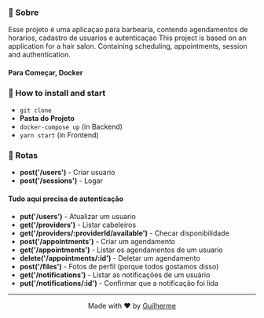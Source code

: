 
### :page_with_curl: Sobre
Esse projeto é uma aplicaçao para barbearia, contendo agendamentos de horarios, cadastro de usuarios e autenticaçao
This project is based on an application for a hair salon. Containing scheduling, appointments, session and authentication.

#### Para Começar, **Docker**

### :rocket: How to install and start
- `git clone`
- **Pasta do Projeto**
- `docker-compose up` (in Backend)
- `yarn start` (in Frontend)

### :page_facing_up: Rotas

- **post('/users')** - Criar usuario
- **post('/sessions')** - Logar

#### Tudo aqui precisa de autenticação

- **put('/users')** - Atualizar um usuario
- **get('/providers')** - Listar cabeleiros
- **get('/providers/:providerId/available')** - Checar disponibilidade
- **post('/appointments')** - Criar um agendamento
- **get('/appointments')** - Listar os agendamentos de um usuario
- **delete('/appointments/:id')** - Deletar um agendamento
- **post('/files')** - Fotos de perfil (porque todos gostamos disso)
- **get('/notifications')** - Listar as notificações de um usuário
- **put('/notifications/:id')** - Confirmar que a notificação foi lida

---

<p align="center">
Made with ♥ by <a href="https://www.linkedin.com/in/guilhermegolfetto/">Guilherme</a>
</p>
